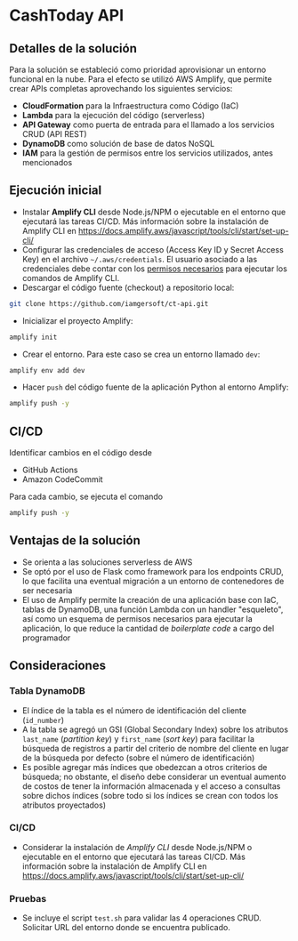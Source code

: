 # CashToday API

## Detalles de la solución

Para la solución se estableció como prioridad aprovisionar un entorno funcional en la nube. Para el efecto se utilizó AWS Amplify, que permite crear APIs completas aprovechando los siguientes servicios:

- **CloudFormation** para la Infraestructura como Código (IaC)
- **Lambda** para la ejecución del código (serverless)
- **API Gateway** como puerta de entrada para el llamado a los servicios CRUD (API REST)
- **DynamoDB** como solución de base de datos NoSQL
- **IAM** para la gestión de permisos entre los servicios utilizados, antes mencionados

## Ejecución inicial

- Instalar **Amplify CLI** desde Node.js/NPM o ejecutable en el entorno que ejecutará las tareas CI/CD. Más información sobre la instalación de Amplify CLI en https://docs.amplify.aws/javascript/tools/cli/start/set-up-cli/
- Configurar las credenciales de acceso (Access Key ID y Secret Access Key) en el archivo `~/.aws/credentials`. El usuario asociado a las credenciales debe contar con los [permisos necesarios](https://docs.amplify.aws/javascript/tools/cli/start/set-up-cli/) para ejecutar los comandos de Amplify CLI.
- Descargar el código fuente (checkout) a repositorio local:

```bash
git clone https://github.com/iamgersoft/ct-api.git
```

- Inicializar el proyecto Amplify:

```bash
amplify init
```

- Crear el entorno. Para este caso se crea un entorno llamado `dev`:

```bash
amplify env add dev
```

- Hacer `push` del código fuente de la aplicación Python al entorno Amplify:

```bash
amplify push -y
```

## CI/CD

Identificar cambios en el código desde

- GitHub Actions
- Amazon CodeCommit

Para cada cambio, se ejecuta el comando

```bash
amplify push -y
```

## Ventajas de la solución

- Se orienta a las soluciones serverless de AWS
- Se optó por el uso de Flask como framework para los endpoints CRUD, lo que facilita una eventual migración a un entorno de contenedores de ser necesaria
- El uso de Amplify permite la creación de una aplicación base con IaC, tablas de DynamoDB, una función Lambda con un handler "esqueleto", así como un esquema de permisos necesarios para ejecutar la aplicación, lo que reduce la cantidad de _boilerplate code_ a cargo del programador

## Consideraciones

### Tabla DynamoDB

- El índice de la tabla es el número de identificación del cliente (`id_number`)
- A la tabla se agregó un GSI (Global Secondary Index) sobre los atributos `last_name` (_partition key_) y `first_name` (_sort key_) para facilitar la búsqueda de registros a partir del criterio de nombre del cliente en lugar de la búsqueda por defecto (sobre el número de identificación)
- Es posible agregar más índices que obedezcan a otros criterios de búsqueda; no obstante, el diseño debe considerar un eventual aumento de costos de tener la información almacenada y el acceso a consultas sobre dichos índices (sobre todo si los índices se crean con todos los atributos proyectados)

### CI/CD

- Considerar la instalación de _Amplify CLI_ desde Node.js/NPM o ejecutable en el entorno que ejecutará las tareas CI/CD. Más información sobre la instalación de Amplify CLI en https://docs.amplify.aws/javascript/tools/cli/start/set-up-cli/

### Pruebas

- Se incluye el script `test.sh` para validar las 4 operaciones CRUD. Solicitar URL del entorno donde se encuentra publicado.
